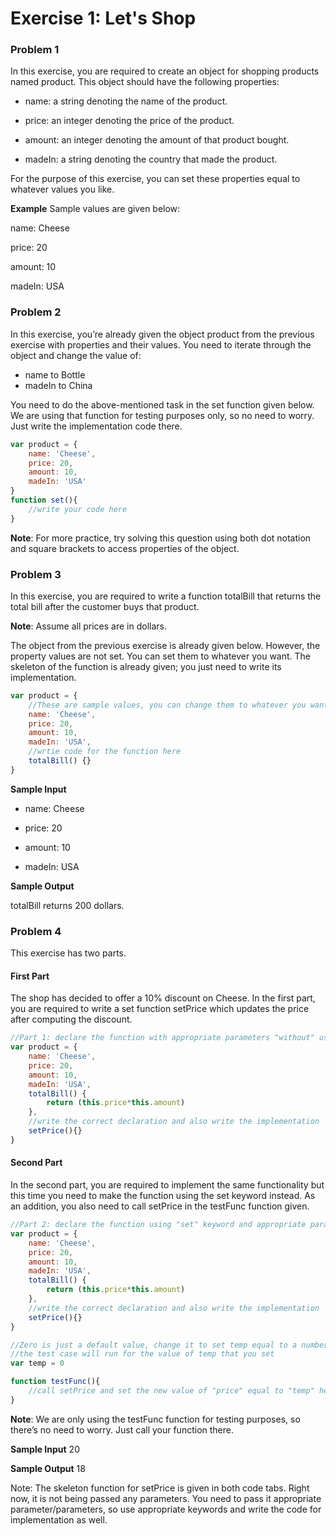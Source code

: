 # Exercise 1: Let's Shop

### Problem 1 
In this exercise, you are required to create an object for shopping products named product. This object should have the following properties:

- name: a string denoting the name of the product.

- price: an integer denoting the price of the product.

- amount: an integer denoting the amount of that product bought.

- madeIn: a string denoting the country that made the product.

For the purpose of this exercise, you can set these properties equal to whatever values you like.

__Example__
Sample values are given below:

name: Cheese

price: 20

amount: 10

madeIn: USA

### Problem 2

In this exercise, you’re already given the object product from the previous exercise with properties and their values. You need to iterate through the object and change the value of:

- name to Bottle
- madeIn to China

You need to do the above-mentioned task in the set function given below. We are using that function for testing purposes only, so no need to worry. Just write the implementation code there.

```javascript
var product = {
    name: 'Cheese',
    price: 20,
    amount: 10,
    madeIn: 'USA'
}
function set(){
    //write your code here
}
```
__Note__: For more practice, try solving this question using both dot notation and square brackets to access properties of the object.


### Problem 3
In this exercise, you are required to write a function totalBill that returns the total bill after the customer buys that product.

__Note__: Assume all prices are in dollars.

The object from the previous exercise is already given below. However, the property values are not set. You can set them to whatever you want. The skeleton of the function is already given; you just need to write its implementation.

```javascript
var product = {
    //These are sample values, you can change them to whatever you want
    name: 'Cheese',
    price: 20, 
    amount: 10,
    madeIn: 'USA',
    //wrtie code for the function here 
    totalBill() {}
}
```
__Sample Input__


- name: Cheese

- price: 20

- amount: 10

- madeIn: USA

__Sample Output__

totalBill returns 200 dollars.


### Problem 4

This exercise has two parts.

#### First Part
The shop has decided to offer a 10% discount on Cheese. In the first part, you are required to write a set function setPrice which updates the price after computing the discount.

```javascript
//Part 1: declare the function with appropriate parameters "without" using the set keyword and implement it as well.
var product = {
    name: 'Cheese',
    price: 20,
    amount: 10,
    madeIn: 'USA', 
    totalBill() {
        return (this.price*this.amount)
    },
    //write the correct declaration and also write the implementation
    setPrice(){}
}

```

#### Second Part 
In the second part, you are required to implement the same functionality but this time you need to make the function using the set keyword instead. As an addition, you also need to call setPrice in the testFunc function given.

```javascript
//Part 2: declare the function using "set" keyword and appropriate parameter/parameters, implement it and call it.
var product = {
    name: 'Cheese',
    price: 20,
    amount: 10,
    madeIn: 'USA', 
    totalBill() {
        return (this.price*this.amount)
    },
    //write the correct declaration and also write the implementation
    setPrice(){}
}

//Zero is just a default value, change it to set temp equal to a number of your choice.
//the test case will run for the value of temp that you set
var temp = 0

function testFunc(){
    //call setPrice and set the new value of "price" equal to "temp" here    
}
```


__Note__: We are only using the testFunc function for testing purposes, so there’s no need to worry. Just call your function there.

__Sample Input__
20

__Sample Output__
18

Note: The skeleton function for setPrice is given in both code tabs. Right now, it is not being passed any parameters. You need to pass it appropriate parameter/parameters, so use appropriate keywords and write the code for implementation as well.

